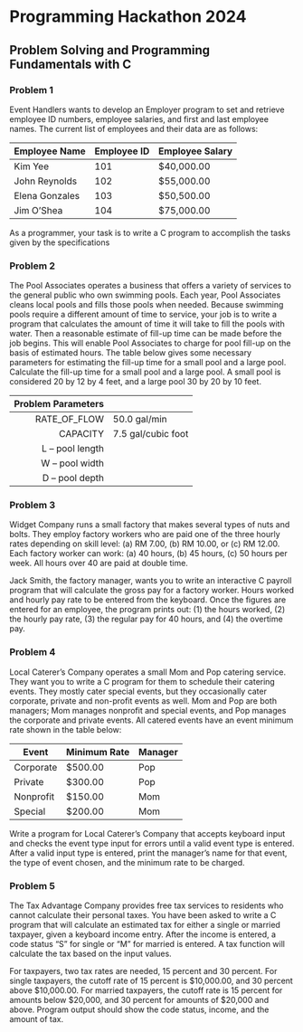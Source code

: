 # Programming Hackathon 2024
## Problem Solving and Programming Fundamentals with C

### Problem 1
Event Handlers wants to develop an Employer program to set and retrieve employee ID numbers, employee salaries, and first and last employee names. The current list of employees and their data are as follows:

| Employee Name    | Employee ID | Employee Salary |
|-------------------|-------------|------------------|
| Kim Yee           | 101         | $40,000.00      |
| John Reynolds     | 102         | $55,000.00      |
| Elena Gonzales    | 103         | $50,500.00      |
| Jim O’Shea        | 104         | $75,000.00      |

As a programmer, your task is to write a C program to accomplish the tasks given by the specifications

### Problem 2
The Pool Associates operates a business that offers a variety of services to the general public who own swimming pools. Each year, Pool Associates cleans local pools and fills those pools when needed. Because swimming pools require a different amount of time to service, your job is to write a program that calculates the amount of time it will take to fill the pools with water. Then a reasonable estimate of fill-up time can be made before the job begins. This will enable Pool Associates to charge for pool fill-up on the basis of estimated hours. The table below gives some necessary parameters for estimating the fill-up time for a small pool and a large pool. Calculate the fill-up time for a small pool and a large pool. A small pool is considered 20 by 12 by 4 feet, and a large pool 30 by 20 by 10 feet.

| Problem Parameters |                  |
|--------------------:|:-----------------|
| RATE_OF_FLOW        | 50.0 gal/min     |
| CAPACITY            | 7.5 gal/cubic foot|
| L – pool length     |                  |
| W – pool width      |                  |
| D – pool depth      |                  |

### Problem 3
Widget Company runs a small factory that makes several types of nuts and bolts. They employ factory workers
who are paid one of the three hourly rates depending on skill level: (a) RM 7.00, (b) RM 10.00, or (c) RM 12.00.
Each factory worker can work: (a) 40 hours, (b) 45 hours, (c) 50 hours per week. All hours over 40 are paid at
double time.

Jack Smith, the factory manager, wants you to write an interactive C payroll program that will calculate the
gross pay for a factory worker. Hours worked and hourly pay rate to be entered from the keyboard. Once the
figures are entered for an employee, the program prints out: (1) the hours worked, (2) the hourly pay rate, (3)
the regular pay for 40 hours, and (4) the overtime pay.


### Problem 4
Local Caterer’s Company operates a small Mom and Pop catering service. They want you to write a C program
for them to schedule their catering events. They mostly cater special events, but they occasionally cater
corporate, private and non-profit events as well. Mom and Pop are both managers; Mom manages nonprofit
and special events, and Pop manages the corporate and private events. All catered events have an event
minimum rate shown in the table below:

| Event      | Minimum Rate | Manager |
|------------|--------------|---------|
| Corporate  | $500.00      | Pop     |
| Private    | $300.00      | Pop     |
| Nonprofit  | $150.00      | Mom     |
| Special    | $200.00      | Mom     |

Write a program for Local Caterer’s Company that accepts keyboard input and checks the event type input for
errors until a valid event type is entered. After a valid input type is entered, print the manager’s name for that
event, the type of event chosen, and the minimum rate to be charged. 


### Problem 5
The Tax Advantage Company provides free tax services to residents who cannot calculate their personal taxes.
You have been asked to write a C program that will calculate an estimated tax for either a single or married
taxpayer, given a keyboard income entry. After the income is entered, a code status “S” for single or “M” for
married is entered. A tax function will calculate the tax based on the input values.

For taxpayers, two tax rates are needed, 15 percent and 30 percent. For single taxpayers, the cutoff rate of 15
percent is $10,000.00, and 30 percent above $10,000.00. For married taxpayers, the cutoff rate is 15 percent
for amounts below $20,000, and 30 percent for amounts of $20,000 and above. Program output should show
the code status, income, and the amount of tax.